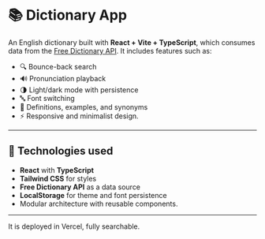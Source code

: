 # 📚 Dictionary App

An English dictionary built with **React + Vite + TypeScript**, which consumes data from the [Free Dictionary API](https://api.dictionaryapi.dev/). It includes features such as:

- 🔍 Bounce-back search
- 🔊 Pronunciation playback
- 🌗 Light/dark mode with persistence
- 🔤 Font switching
- 💬 Definitions, examples, and synonyms
- ⚡ Responsive and minimalist design.

---

## 🧪 Technologies used

- **React** with **TypeScript**
- **Tailwind CSS** for styles
- **Free Dictionary API** as a data source
- **LocalStorage** for theme and font persistence
- Modular architecture with reusable components.

---

It is deployed in Vercel, fully searchable.
